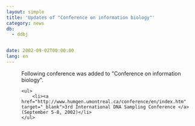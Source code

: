 ```yaml
---
layout: simple
title: 'Updates of "Conference on information biology"'
category: news
db:
  - ddbj


date: 2002-09-02T00:00:00
lang: en
---
```


<dd>Following conference was added to "Conference on information biology".

    <ul>
        <li><a href="http://www.humgen.umontreal.ca/conference/en/index.htm" target="_blank">3rd International DNA Sampling Conference </a> (September 5-8, 2002)</li>
    </ul>
</dd>
